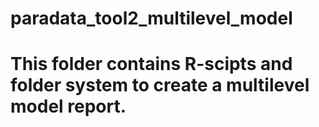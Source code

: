 # paradata_tool2_multilevel_model 

# This folder contains R-scipts and folder system to create a multilevel model report. 
